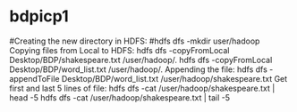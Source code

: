 # bdpicp1
#Creating the new directory in HDFS:
#hdfs dfs -mkdir user/hadoop
Copying files from Local to HDFS:
hdfs dfs -copyFromLocal Desktop/BDP/shakespeare.txt /user/hadoop/.
hdfs dfs -copyFromLocal Desktop/BDP/word_list.txt /user/hadoop/.
Appending the file:
hdfs dfs -appendToFile Desktop/BDP/word_list.txt /user/hadoop/shakespeare.txt
Get first and last 5 lines of file:
hdfs dfs -cat /user/hadoop/shakespeare.txt | head -5
hdfs dfs -cat /user/hadoop/shakespeare.txt | tail -5
